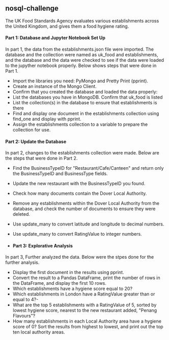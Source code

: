 ## nosql-challenge

The UK Food Standards Agency evaluates various establishments across the United Kingdom, and gives them a food hygiene rating. 

#### Part 1: Database and Jupyter Notebook Set Up
In part 1, the data from the establishments.json file were imported. The database and the collection were named as uk_food and establishments, and the database and the data were checked to see if the data were loaded to the jupyther notebook properly. Below shows steps that were done in Part 1. 

- Import the libraries you need: PyMongo and Pretty Print (pprint).
- Create an instance of the Mongo Client.
- Confirm that you created the database and loaded the data properly:
- List the databases you have in MongoDB. Confirm that uk_food is listed
- List the collection(s) in the database to ensure that establishments is there
- Find and display one document in the establishments collection using find_one and display with pprint.
- Assign the establishments collection to a variable to prepare the collection for use.


#### Part 2: Update the Database
In part 2, changes to the establishments collection were made. Below are the steps that were done in Part 2.

- Find the BusinessTypeID for "Restaurant/Cafe/Canteen" and return only the BusinessTypeID and BusinessType fields.
- Update the new restaurant with the BusinessTypeID you found.
- Check how many documents contain the Dover Local Authority.
- Remove any establishments within the Dover Local Authority from the database, and check the number of documents to ensure they were deleted.
- Use update_many to convert latitude and longitude to decimal numbers.
- Use update_many to convert RatingValue to integer numbers.

- #### Part 3: Explorative Analysis
In part 3, Further analyzed the data. Below were the stpes done for the further analysis.

- Display the first document in the results using pprint.
- Convert the result to a Pandas DataFrame, print the number of rows in the DataFrame, and display the first 10 rows.
- Which establishments have a hygiene score equal to 20?
- Which establishments in London have a RatingValue greater than or equal to 4?-
- What are the top 5 establishments with a RatingValue of 5, sorted by lowest hygiene score, nearest to the new restaurant added, "Penang Flavours"?
- How many establishments in each Local Authority area have a hygiene score of 0? Sort the results from highest to lowest, and print out the top ten local authority areas.
